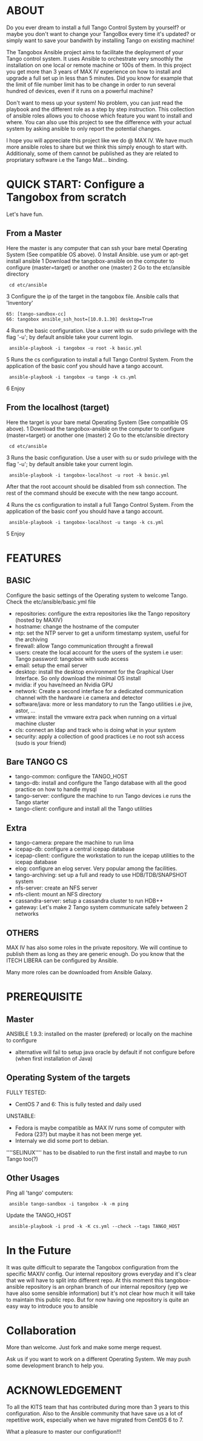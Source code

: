 ABOUT
=====
Do you ever dream to install a full Tango Control System by yourself?
or maybe you don't want to change your TangoBox every time it's updated?
or simply want to save your bandwith by installing Tango on existing machine!

The Tangobox Ansible project aims to facilitate the deployment of your Tango control system. It uses Ansible to orchestrate very smoothly the installation on one local or remote machine or 100s of them.
In this project you get more than 3 years of MAX IV experience on how to install and upgrade a full set up in less than 5 minutes. Did you know for example that the limit of file number limit has to be change in order to run several hundred of devices, even if it runs on a powerful machine?

Don't want to mess up your system! No problem, you can just read the playbook and the different role as a step by step instruction.
This collection of ansible roles allows you to choose which feature you want to install and where.
You can also use this project to see the difference with your actual system by asking ansible to only report the potential changes.

I hope you will appreciate this project like we do @ MAX IV. We have much more ansible roles to share but we think this simply enough to start with. Additionaly, some of them cannot be published as they are related to propriatary software i.e the Tango Mat... binding.


QUICK START: Configure a Tangobox from scratch
===================================
Let's have fun.

From a Master
-------------
Here the master is any computer that can ssh your bare metal Operating System (See compatible OS above).
0 Install Ansible. use yum or apt-get install ansible
1 Download the tangobox-ansible on the computer to configure (master=target) or another one (master)
2 Go to the etc/ansible directory
```shell
 cd etc/ansible
```
3 Configure the ip of the target in the tangobox file. Ansible calls that 'Inventory'
```vi
65: [tango-sandbox-cc]
66: tangobox ansible_ssh_host=[10.0.1.30] desktop=True
```
4 Runs the basic configuration. Use a user with su or sudo privilege with the flag '-u'; by default ansible take your current login.
```shell
 ansible-playbook -i tangobox -u root -k basic.yml
```
5 Runs the cs configuration to install a full Tango Control System. From the application of the basic conf you should have a tango account.
```shell
 ansible-playbook -i tangobox -u tango -k cs.yml
```
6 Enjoy

From the localhost (target)
---------------------------
Here the target is your bare metal Operating System (See compatible OS above).
1 Download the tangobox-ansible on the computer to configure (master=target) or another one (master)
2 Go to the etc/ansible directory
```shell
 cd etc/ansible
```
3 Runs the basic configuration. Use a user with su or sudo privilege with the flag '-u'; by default ansible take your current login.
```shell
 ansible-playbook -i tangobox-localhost -u root -k basic.yml
```
After that the root account should be disabled from ssh connection. The rest of the command should be execute with the new tango account.

4 Runs the cs configuration to install a full Tango Control System. From the application of the basic conf you should have a tango account.
```shell
 ansible-playbook -i tangobox-localhost -u tango -k cs.yml
```
5 Enjoy

FEATURES
========
BASIC
-----
Configure the basic settings of the Operating system to welcome Tango. Check the etc/ansible/basic.yml file
- repositories: configure the extra repositories like the Tango repository (hosted by MAXIV)
- hostname: change the hostname of the computer
- ntp: set the NTP server to get a uniform timestamp system, useful for the archiving
- firewall: allow Tango communication throught a firewall
- users: create the local account for the users of the system i.e user: Tango password: tangobox with sudo access 
- email: setup the email server
- desktop: install the desktop environment for the Graphical User Interface. So only download the minimal OS install
- nvidia: if you have/need an Nvidia GPU
- network: Create a second interface for a dedicated communication channel with the hardware i.e camera and detector
- software/java: more or less mandatory to run the Tango utilities i.e jive, astor, ...
- vmware: install the vmware extra pack when running on a virtual machine cluster
- cls: connect an ldap and track who is doing what in your system 
- security: apply a collection of good practices i.e no root ssh access (sudo is your friend)

Bare TANGO CS
-------------
- tango-common: configure the TANGO_HOST
- tango-db: install and configure the Tango database with all the good practice on how to handle mysql
- tango-server: configure the machine to run Tango devices i.e runs the Tango starter
- tango-client: configure and install all the Tango utilities

Extra
-----
- tango-camera: prepare the machine to run lima
- icepap-db: configure a central icepap database
- icepap-client: configure the workstation to run the icepap utilities to the icepap database
- elog: configure an elog server. Very popular among the facilities.
- tango-archiving: set up a full and ready to use HDB/TDB/SNAPSHOT system
- nfs-server: create an NFS server
- nfs-client: mount an NFS directory
- cassandra-server: setup a cassandra cluster to run HDB++
- gateway: Let's make 2 Tango system communicate safely between 2 networks

OTHERS
------
MAX IV has also some roles in the private repository. We will continue to publish them as long as they are generic enough. Do you know that the ITECH LIBERA can be configured by Ansible.

Many more roles can be downloaded from Ansible Galaxy.

PREREQUISITE
============
Master
------
ANSIBLE 1.9.3: installed on the master (prefered) or locally on the machine to configure 
 - alternative will fail to setup java oracle by default if not configure before (when first installation of Java)



Operating System of the targets
-------------------------------
FULLY TESTED:
* CentOS 7 and 6: This is fully tested and daily used

UNSTABLE:
* Fedora is maybe compatible as MAX IV runs some of computer with Fedora (23?) but maybe it has not been merge yet. 
* Internaly we did some port to debian.

''''SELINUX'''' has to be disabled to run the first install and maybe to run Tango too(?)




Other Usages
--------------
Ping all 'tango' computers:
```
 ansible tango-sandbox -i tangobox -k -m ping
```

Update the TANGO_HOST
```
 ansible-playbook -i prod -k -K cs.yml --check --tags TANGO_HOST
```

In the Future
=============
It was quite difficult to separate the Tangobox configuration from the specific MAXIV config. Our internal repository grows everyday and it's clear that we will have to split into different repo. At this moment this tangobox-ansible repository is an orphan branch of our internal repository (yep we have also some sensible information) but it's not clear how much it will take to maintain this public repo.
But for now having one repository is quite an easy way to introduce you to ansible

Collaboration
=============
More than welcome. Just fork and make some merge request.

Ask us if you want to work on a different Operating System. We may push some development branch to help you.

ACKNOWLEDGEMENT
===============
To all the KITS team that has contributed during more than 3 years to this configuration. Also to the Ansible community that have save us a lot of repetitive work, especially when we have migrated from CentOS 6 to 7.

What a pleasure to master our configuration!!!
